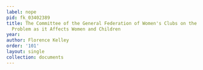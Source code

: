 ```yaml
---
label: nope
pid: fk_03402389
title: The Committee of the General Federation of Women's Clubs on the Industrial
  Problem as it Affects Women and Children
year: 
author: Florence Kelley
order: '101'
layout: single
collection: documents
---
```

